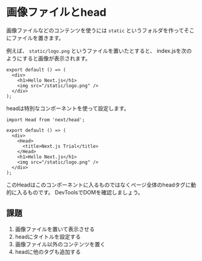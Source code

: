 # 画像ファイルとhead

画像ファイルなどのコンテンツを使うには `static` というフォルダを作ってそこにファイルを置きます。

例えば、 `static/logo.png` というファイルを置いたとすると、
index.jsを次のようにすると画像が表示されます。

```
export default () => (
  <div>
    <h1>Hello Next.js</h1>
    <img src="/static/logo.png" />
  </div>
);
```

headは特別なコンポーネントを使って設定します。

```
import Head from 'next/head';

export default () => (
  <div>
    <Head>
      <title>Next.js Trial</title>
    </Head>
    <h1>Hello Next.js</h1>
    <img src="/static/logo.png" />
  </div>
);
```

このHeadはこのコンポーネントに入るものではなくページ全体のheadタグに動的に入るものです。
DevToolsでDOMを確認しましょう。

## 課題

1. 画像ファイルを置いて表示させる
2. headにタイトルを設定する
3. 画像ファイル以外のコンテンツを置く
4. headに他のタグも追加する
